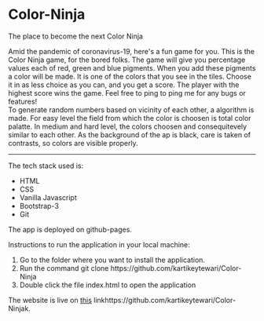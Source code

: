 # Color-Ninja
The place to become the next Color Ninja

Amid the pandemic of coronavirus-19, here's a fun game for you. This is the Color Ninja game, for the bored folks. The game will give you percentage values each of red, green and blue pigments. When you add these pigments a color will be made. It is one of the colors that you see in the tiles. Choose it in as less choice as you can, and you get a score. The player with the highest score wins the game. Feel free to ping to ping me for any bugs or features! <br>
To generate random numbers based on vicinity of each other, a algorithm is made. For easy level the field from which the color is choosen is total color palatte. In medium and hard level, the colors choosen and consequitevely similar to each other. As the background of the ap is black, care is taken of contrasts, so colors are visible properly.

<hr>

The tech stack used is:
<ul>
  <li> HTML </li>
  <li> CSS </li>
  <li> Vanilla Javascript </li>
  <li> Bootstrap-3 </li>
  <li> Git </li>
</ul>

The app is deployed on github-pages.

Instructions to run the application in your local machine:
<ol>
  <li> Go to the folder where you want to install the application. </li>
  <li> Run the command git clone https://github.com/kartikeytewari/Color-Ninja </li>
  <li> Double click the file index.html to open the application </li>
</ol>

The website is live on <a href="https://kartikeytewari.github.io/Color-Ninja/">this</a> linkhttps://github.com/kartikeytewari/Color-Ninjak.
